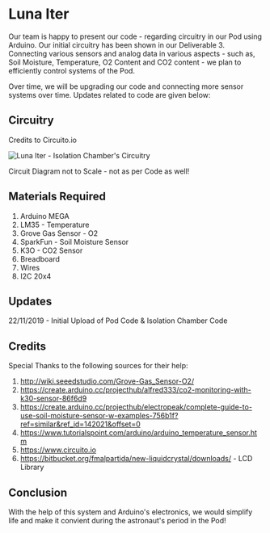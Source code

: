 # Luna Iter

Our team is happy to present our code - regarding circuitry in our Pod using Arduino. Our initial circuitry has been shown in our Deliverable 3. Connecting various sensors and analog data in various aspects - such as, Soil Moisture, Temperature, O2 Content and CO2 content - we plan to efficiently control systems of the Pod.

Over time, we will be upgrading our code and connecting more sensor systems over time. Updates related to code are given below:

## Circuitry 
Credits to Circuito.io

![Luna Iter - Isolation Chamber's Circuitry](https://github.com/Advik007/Luna-Iter---NYAS-Junior-Academy/blob/master/Luna%20Iter%20-%20Arduino%20Circuitry.png)

Circuit Diagram not to Scale - not as per Code as well!

## Materials Required
1. Arduino MEGA
2. LM35 - Temperature
3. Grove Gas Sensor - O2
4. SparkFun - Soil Moisture Sensor
5. K3O - CO2 Sensor
6. Breadboard
7. Wires
8. I2C 20x4
## Updates
22/11/2019 - Initial Upload of Pod Code & Isolation Chamber Code

## Credits
Special Thanks to the following sources for their help:
1. http://wiki.seeedstudio.com/Grove-Gas_Sensor-O2/
2. https://create.arduino.cc/projecthub/alfred333/co2-monitoring-with-k30-sensor-86f6d9
3. https://create.arduino.cc/projecthub/electropeak/complete-guide-to-use-soil-moisture-sensor-w-examples-756b1f?ref=similar&ref_id=142021&offset=0
4. https://www.tutorialspoint.com/arduino/arduino_temperature_sensor.htm
5. https://www.circuito.io
6. https://bitbucket.org/fmalpartida/new-liquidcrystal/downloads/ - LCD Library


## Conclusion
With the help of this system and Arduino's electronics, we would simplify life and make it convient during the astronaut's period in the Pod!
